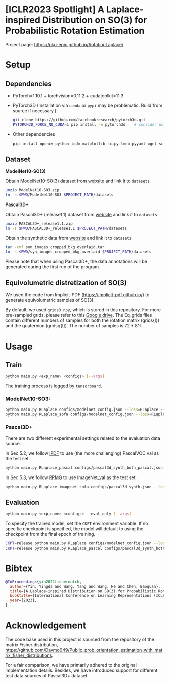 # [ICLR2023 Spotlight] A Laplace-inspired Distribution on SO(3) for Probabilistic Rotation Estimation

Project page: https://pku-epic.github.io/RotationLaplace/

# Setup

## Dependencies

- PyTorch=1.10.1 + torchvision=0.11.2 + cudatoolkit=11.3

- PyTorch3D (Installation via `conda` or `pypi` may be problematic. Build from source if necessary.)
  ```bash
  git clone https://github.com/facebookresearch/pytorch3d.git
  PYTORCH3D_FORCE_NO_CUDA=1 pip install -e pytorch3d    # consider using CPU only version if there are issues with cuda installation
  ```

- Other dependencies

  ```bash
  pip install opencv-python tqdm matplotlib scipy lmdb pyyaml wget scikit-image tensorboard tensorboardX
  ```

## Dataset

**ModelNet10-SO(3)**

Obtain ModelNet10-SO(3) dataset from [website](https://github.com/leoshine/Spherical_Regression#modelnet10-so3-dataset) and link it to `datasets`

```bash
unzip ModelNet10-SO3.zip
ln -s $PWD/ModelNet10-SO3 $PROJECT_PATH/datasets
```

**Pascal3D+**

Obtain Pascal3D+ (release1.1) dataset from [website](https://cvgl.stanford.edu/projects/pascal3d.html) and link it to `datasets`

```bash
unzip PASCAL3D+_release1.1.zip
ln -s $PWD/PASCAL3D+_release1.1 $PROJECT_PATH/datasets
```

Obtain the synthetic data from [website](https://shapenet.cs.stanford.edu/media/syn_images_cropped_bkg_overlaid.tar) and link it to `datasets`
```bash
tar -xvf syn_images_cropped_bkg_overlaid.tar
ln -s $PWD/syn_images_cropped_bkg_overlaid $PROJECT_PATH/datasets
```

Please note that when using Pascal3D+, the data annotations will be generated during the first run of the program.


## Equivolumetric distretization of SO(3)
We used the code from Implicit-PDF (https://implicit-pdf.github.io/) to generate equivolumetric samples of SO(3).

By default, we used `grids3.npy`, which is stored in this repository.
For more pre-sampled grids, please refer to this [Google drive](https://drive.google.com/drive/folders/188-ivOJleXXQZPUjWIBxwkW5RrZIhyUG?usp=sharing).
The Eq_grids files contain different numbers of samples for both the rotation matrix (grids{l}) and the quaternion (gridsq{l}). 
The number of samples is 72 * 8^l.


# Usage

## Train

```bash
python main.py <exp_name> <configs> [--args]
```
The training process is logged by `tensorboard`.

### ModelNet10-SO3:
```bash
python main.py RLaplace configs/modelnet_config.json --loss=RLaplace --eval_freq=2000 -g=0 
python main.py RLaplace_sofa configs/modelnet_config.json --loss=RLaplace --category=sofa --eval_freq=200 -g=0 
```

### Pascal3D+
There are two different experimental settings related to the evaluation data source.

In Sec 5.2, we follow [IPDF](https://arxiv.org/abs/2106.05965) to use (the more
challenging) PascalVOC val as the test set.
```bash
python main.py RLaplace_pascal configs/pascal3d_synth_both_pascal.json --loss=RLaplace --eval_freq=2000 -g=0
```

In Sec 5.3, we follow [RPMG](https://arxiv.org/abs/2110.11657) to use ImageNet_val as the test set.
```bash
python main.py RLaplace_imagenet_sofa configs/pascal3d_synth.json --loss=RLaplace --category=sofa --eval_freq=200 -g=0
```

## Evaluation

```bash
python main.py <exp_name> <configs> --eval_only [--args]
```
To specify the trained model, set the `CKPT` environment variable.
If no specific checkpoint is specified, the model will default to using the checkpoint from the final epoch of training.

```bash
CKPT=release python main.py RLaplace configs/modelnet_config.json --loss=RLaplace --eval_only -g=0
CKPT=release python main.py RLaplace_pascal configs/pascal3d_synth_both_pascal.json --loss=RLaplace --eval_only -g=0
```

# Bibtex

```bibtex
@InProceedings{yin2022fishermatch,
  author={Yin, Yingda and Wang, Yang and Wang, He and Chen, Baoquan},
  title={A Laplace-inspired Distribution on SO(3) for Probabilistic Rotation Estimation},
  booktitle={International Conference on Learning Representations (ICLR)},
  year={2023},
}
```

# Acknowledgement
The code base used in this project is sourced from the repository of the matrix Fisher distribution, https://github.com/Davmo049/Public_prob_orientation_estimation_with_matrix_fisher_distributions.

For a fair comparison, we have primarily adhered to the original implementation details. Besides, we have introduced support for different test data sources of Pascal3D+ dataset.